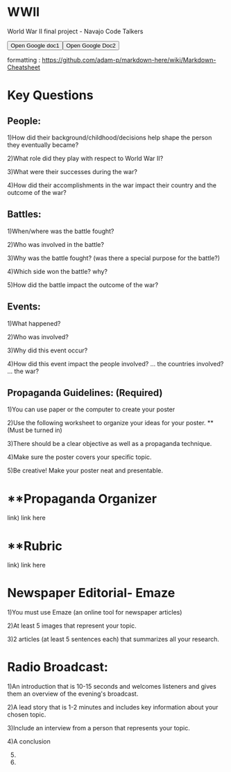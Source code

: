# WWII
World War II final project - Navajo Code Talkers

<dl>
<script src="https://raw.githubusercontent.com/undefinedusername/WWII/master/https/docs.google.com/document/d/15lIp6R2AVRCqHzryiuEoGUElcj4qNKL81L2faAWNSDQ/edit/link.js"></script>
  <script src="https://raw.githubusercontent.com/undefinedusername/WWII/master/https/docs.google.com/document/d/1Cl8kWrI55PHPqUyl8Jcr7TO9f7zsCis1y1G5mB3NguA/edit/link.js"></script>
    <script src="https://raw.githubusercontent.com/undefinedusername/WWII/master/assets/js/openpage.js"></script>
  <style></style>
<body><footer id="nav"><button id="doc1" onclick="openpage(link)">Open Google doc1</button><button id="doc2" onclick="openpage(link2)">Open Google Doc2</button></footer></body>
</dl>


formatting : https://github.com/adam-p/markdown-here/wiki/Markdown-Cheatsheet

# Key Questions
## People:
1)How did their background/childhood/decisions help shape the person they eventually became?

2)What role did they play with respect to World War II?

3)What were their successes during the war?

4)How did their accomplishments in the war impact their country and the outcome of the war?

## Battles:
1)When/where was the battle fought?

2)Who was involved in the battle?

3)Why was the battle fought? (was there a special purpose for the battle?)

4)Which side won the battle? why?

5)How did the battle impact the outcome of the war?

## Events:
1)What happened?

2)Who was involved?

3)Why did this event occur?

4)How did this event impact the people involved? ... the countries involved? ... the war?

## Propaganda Guidelines: (Required)
1)You can use paper or the computer to create your poster

2)Use the following worksheet to organize your ideas for your poster. **(Must be turned in)

3)There should be a clear objective as well as a propaganda technique.

4)Make sure the poster covers your specific topic.

5)Be creative! Make your poster neat and presentable.

# **Propaganda Organizer
link) link here

# **Rubric
link) link here

# Newspaper Editorial- Emaze
1)You must use Emaze (an online tool for newspaper articles)

2)At least 5 images that represent your topic.

3)2 articles (at least 5 sentences each) that summarizes all your research.

# Radio Broadcast:
1)An introduction that is 10-15 seconds and welcomes listeners and gives them an overview of the evening's broadcast.

2)A lead story that is 1-2 minutes and includes key information about your chosen topic.

3)Include an interview from a person that represents your topic.

4)A conclusion

5)

6)
